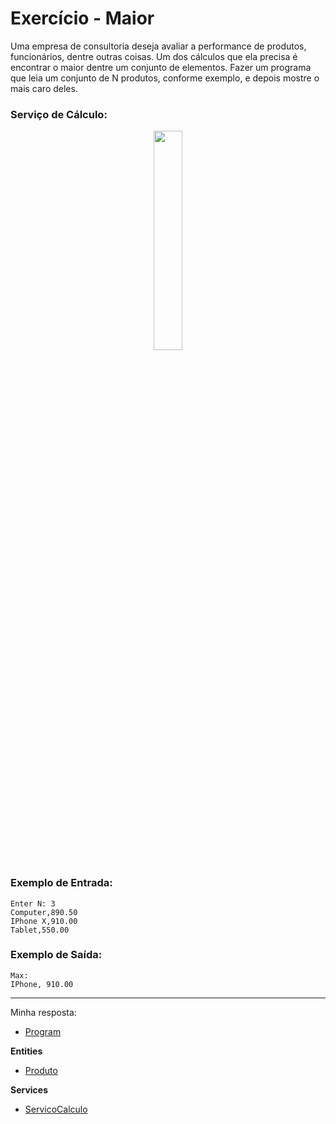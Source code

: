 # Exercício - Maior

Uma empresa de consultoria deseja avaliar a performance de produtos, funcionários, dentre outras coisas. Um dos cálculos que ela precisa é encontrar o maior dentre um conjunto de elementos. Fazer um programa que leia um conjunto de N produtos, conforme exemplo, e depois mostre o mais caro deles.

### Serviço de Cálculo:

<p align="center">
  <img src="https://github.com/JonathanBarr0s/Udemy-CSharp/assets/132490863/4cecf507-12c5-4f1e-a2da-3a8f99802387" width= 30%>
</p>

### Exemplo de Entrada:

```
Enter N: 3 
Computer,890.50
IPhone X,910.00
Tablet,550.00
```

### Exemplo de Saída:

```
Max:
IPhone, 910.00
```

---

Minha resposta:

- [Program](https://github.com/JonathanBarr0s/Udemy-CSharp/blob/main/01.%20Programa%C3%A7%C3%A3o%20Orientada%20a%20Objetos/08.%20Generics%2C%20Set%2C%20Dictionary/01.%20Maior/Maior/Maior/Program.cs)

**Entities**
- [Produto](https://github.com/JonathanBarr0s/Udemy-CSharp/blob/main/01.%20Programa%C3%A7%C3%A3o%20Orientada%20a%20Objetos/08.%20Generics%2C%20Set%2C%20Dictionary/01.%20Maior/Maior/Maior/Entities/Produto.cs)

**Services**
- [ServicoCalculo](https://github.com/JonathanBarr0s/Udemy-CSharp/blob/main/01.%20Programa%C3%A7%C3%A3o%20Orientada%20a%20Objetos/08.%20Generics%2C%20Set%2C%20Dictionary/01.%20Maior/Maior/Maior/Services/ServicoCalculo.cs)
